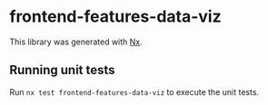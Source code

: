 # frontend-features-data-viz

This library was generated with [Nx](https://nx.dev).

## Running unit tests

Run `nx test frontend-features-data-viz` to execute the unit tests.
